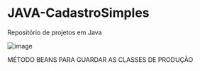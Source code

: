 # JAVA-CadastroSimples
Repositório de projetos em Java

![image](https://user-images.githubusercontent.com/124844088/222635231-1a04774c-9e40-4cd5-b001-8052c6918571.png)

MÉTODO BEANS PARA GUARDAR AS CLASSES DE PRODUÇÃO
